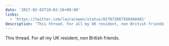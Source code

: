 ```yaml
---
date: '2017-02-02T10:02:16+00:00'
links:
  - 'https://twitter.com/lauracowen/status/827072067560468481'
description: 'This thread. For all my UK resident, non British friends. '
---
```

This thread. For all my UK resident, non British friends. 
